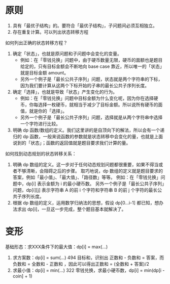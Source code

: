 # 原则

1. 具有「最优子结构」的。要符合「最优子结构」，子问题间必须互相独立。
2. 存在重复计算。可以列出状态转移方程

如何列出正确的状态转移方程？

1. 确定「状态」，也就是原问题和子问题中会变化的变量。
   - 例如：在「零钱兑换」问题中，由于硬币数量无限，硬币的面额也是题目给定的，只有目标金额会不断地向 base case 靠近，所以唯一的「状态」就是目标金额 amount。
   - 另外一个例子是「最长公共子序列」问题，状态就是两个字符串的下标，因为我们要计算从这两个下标开始的子串的最长公共子序列长度。
2. 确定「选择」，也就是导致「状态」产生变化的行为。
   - 例如：在「零钱兑换」问题中目标金额为什么变化呢，因为你在选择硬币，你每选择一枚硬币，就相当于减少了目标金额。所以说所有硬币的面值，就是你的「选择」。
   - 另外一个例子是「最长公共子序列」问题，选择就是从两个字符串中选择一个字符进行比较。
3. 明确 dp 函数/数组的定义。我们这里讲的是自顶向下的解法，所以会有一个递归的 dp 函数，一般来说函数的参数就是状态转移中会变化的量，也就是上面说到的「状态」；函数的返回值就是题目要求我们计算的量。

如何找到动态规划的状态转移关系：

1. 明确 dp 数组的定义。这一步对于任何动态规划问题都很重要，如果不得当或者不够清晰，会阻碍之后的步骤。
   取巧地说，dp 数组的定义就是题目要求的答案，例如「最小值」、「最大值」、「路径数」等等。
   例如：在「零钱兑换」问题中，dp[i] 表示金额为 i 的最小硬币数。
   另外一个例子是「最长公共子序列」问题，dp[i][j] 表示字符串 A 的前 i 个字符和字符串 B 的前 j 个字符的最长公共子序列长度。
2. 根据 dp 数组的定义，运用数学归纳法的思想，假设 dp[0...i-1] 都已知，想办法求出 dp[i]，一旦这一步完成，整个题目基本就解决了。

# 变形

基础形态：求XXX条件下的最大值：dp[i] = max(...)

1. 求方案数：dp[i] = sum(...)
   494  目标和，识别出 正数和 - 负数和 = 答案，而 负数和 = 全数和 - 正数和 ，因此可以得出正数和 = (全数和 + 答案)/2
2. 求最小值：dp[i] = min(...)
   322 零钱兑换，求最小硬币数，dp[i] = min(dp[i - coin] + 1)
